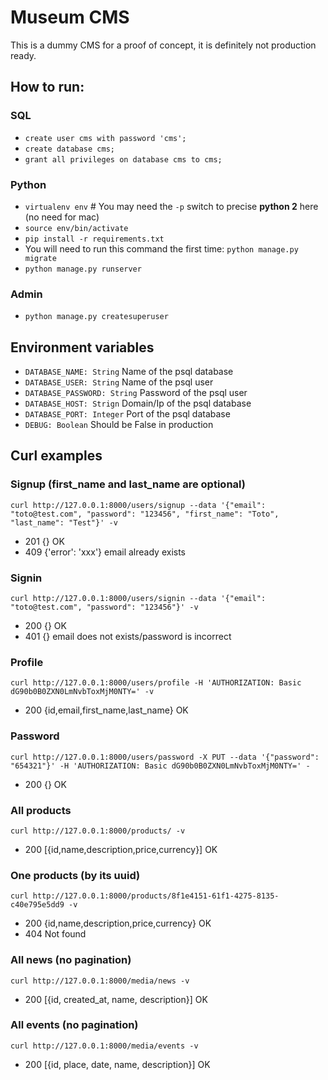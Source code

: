 # Museum CMS

This is a dummy CMS for a proof of concept, it is definitely not production ready.

## How to run:

### SQL

 * `create user cms with password 'cms';`
 * `create database cms;`
 * `grant all privileges on database cms to cms;`

### Python

 * `virtualenv env` # You may need the `-p` switch to precise __python 2__ here (no need for mac)
 * `source env/bin/activate`
 * `pip install -r requirements.txt`
 * You will need to run this command the first time: `python manage.py migrate`
 * `python manage.py runserver`

### Admin

 * `python manage.py createsuperuser`

## Environment variables

 * `DATABASE_NAME: String` Name of the psql database
 * `DATABASE_USER: String` Name of the psql user
 * `DATABASE_PASSWORD: String` Password of the psql user
 * `DATABASE_HOST: Strign` Domain/Ip of the psql database
 * `DATABASE_PORT: Integer` Port of the psql database
 * `DEBUG: Boolean` Should be False in production


## Curl examples

### Signup (first_name and last_name are optional)

`curl http://127.0.0.1:8000/users/signup --data '{"email": "toto@test.com", "password": "123456", "first_name": "Toto", "last_name": "Test"}' -v`

 * 201 {} OK
 * 409 {'error': 'xxx'} email already exists

### Signin

`curl http://127.0.0.1:8000/users/signin --data '{"email": "toto@test.com", "password": "123456"}' -v`

 * 200 {} OK
 * 401 {} email does not exists/password is incorrect

### Profile

`curl http://127.0.0.1:8000/users/profile -H 'AUTHORIZATION: Basic dG90b0B0ZXN0LmNvbToxMjM0NTY=' -v`

 * 200 {id,email,first_name,last_name} OK

### Password

`curl http://127.0.0.1:8000/users/password -X PUT --data '{"password": "654321"}' -H 'AUTHORIZATION: Basic dG90b0B0ZXN0LmNvbToxMjM0NTY=' -`

 * 200 {} OK

### All products

`curl http://127.0.0.1:8000/products/ -v`

 * 200 [{id,name,description,price,currency}] OK

### One products (by its uuid)

`curl http://127.0.0.1:8000/products/8f1e4151-61f1-4275-8135-c40e795e5dd9 -v`

 * 200 {id,name,description,price,currency} OK
 * 404 Not found

### All news (no pagination)

`curl http://127.0.0.1:8000/media/news -v`

 * 200 [{id, created_at, name, description}] OK

### All events (no pagination)

`curl http://127.0.0.1:8000/media/events -v`

 * 200 [{id, place, date, name, description}] OK
